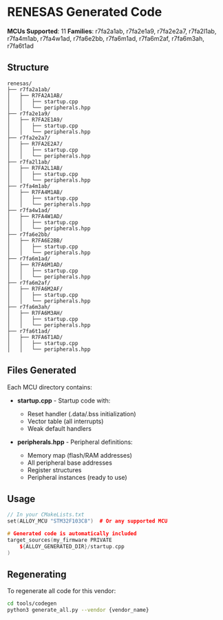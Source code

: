 # RENESAS Generated Code

**MCUs Supported**: 11
**Families**: r7fa2a1ab, r7fa2e1a9, r7fa2e2a7, r7fa2l1ab, r7fa4m1ab, r7fa4w1ad, r7fa6e2bb, r7fa6m1ad, r7fa6m2af, r7fa6m3ah, r7fa6t1ad

## Structure

```
renesas/
├── r7fa2a1ab/
│   ├── R7FA2A1AB/
│   │   ├── startup.cpp
│   │   └── peripherals.hpp
├── r7fa2e1a9/
│   ├── R7FA2E1A9/
│   │   ├── startup.cpp
│   │   └── peripherals.hpp
├── r7fa2e2a7/
│   ├── R7FA2E2A7/
│   │   ├── startup.cpp
│   │   └── peripherals.hpp
├── r7fa2l1ab/
│   ├── R7FA2L1AB/
│   │   ├── startup.cpp
│   │   └── peripherals.hpp
├── r7fa4m1ab/
│   ├── R7FA4M1AB/
│   │   ├── startup.cpp
│   │   └── peripherals.hpp
├── r7fa4w1ad/
│   ├── R7FA4W1AD/
│   │   ├── startup.cpp
│   │   └── peripherals.hpp
├── r7fa6e2bb/
│   ├── R7FA6E2BB/
│   │   ├── startup.cpp
│   │   └── peripherals.hpp
├── r7fa6m1ad/
│   ├── R7FA6M1AD/
│   │   ├── startup.cpp
│   │   └── peripherals.hpp
├── r7fa6m2af/
│   ├── R7FA6M2AF/
│   │   ├── startup.cpp
│   │   └── peripherals.hpp
├── r7fa6m3ah/
│   ├── R7FA6M3AH/
│   │   ├── startup.cpp
│   │   └── peripherals.hpp
├── r7fa6t1ad/
│   ├── R7FA6T1AD/
│   │   ├── startup.cpp
│   │   └── peripherals.hpp
```

## Files Generated

Each MCU directory contains:

- **startup.cpp** - Startup code with:
  - Reset handler (.data/.bss initialization)
  - Vector table (all interrupts)
  - Weak default handlers

- **peripherals.hpp** - Peripheral definitions:
  - Memory map (flash/RAM addresses)
  - All peripheral base addresses
  - Register structures
  - Peripheral instances (ready to use)

## Usage

```cpp
// In your CMakeLists.txt
set(ALLOY_MCU "STM32F103C8")  # Or any supported MCU

# Generated code is automatically included
target_sources(my_firmware PRIVATE
    ${ALLOY_GENERATED_DIR}/startup.cpp
)
```

## Regenerating

To regenerate all code for this vendor:

```bash
cd tools/codegen
python3 generate_all.py --vendor {vendor_name}
```
